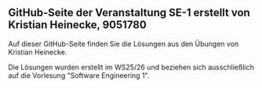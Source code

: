 ## GitHub-Seite der Veranstaltung SE-1 erstellt von Kristian Heinecke, 9051780

Auf dieser GitHub-Seite finden Sie die Lösungen aus den Übungen von Kristian Heinecke.

Die Lösungen wurden erstellt im WS25/26 und beziehen sich ausschließlich auf die Vorlesung "Software Engineering 1".

